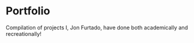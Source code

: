 # Portfolio
Compilation of projects I, Jon Furtado, have done both academically and recreationally!
